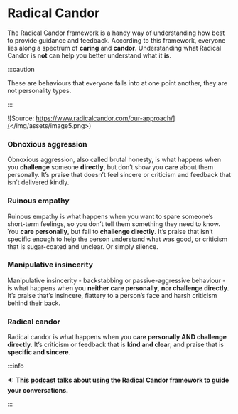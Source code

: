# Radical Candor

The Radical Candor framework is a handy way of understanding how best to provide guidance and feedback. According to this framework, everyone lies along a spectrum of **caring** and **candor**. Understanding what Radical Candor is **not** can help you better understand what it **is**.

:::caution

These are behaviours that everyone falls into at one point another, they are not personality types.

:::

![Source: https://www.radicalcandor.com/our-approach/](</img/assets/image5.png>)

### Obnoxious aggression

Obnoxious aggression, also called brutal honesty, is what happens when you **challenge** someone **directly**, but don’t show you **care** about them personally. It’s praise that doesn’t feel sincere or criticism and feedback that isn’t delivered kindly.

### Ruinous empathy

Ruinous empathy is what happens when you want to spare someone’s short-term feelings, so you don’t tell them something they need to know. You **care personally**, but fail to **challenge directly**. It’s praise that isn’t specific enough to help the person understand what was good, or criticism that is sugar-coated and unclear. Or simply silence.

### Manipulative insincerity

Manipulative insincerity - backstabbing or passive-aggressive behaviour - is what happens when you **neither care personally,** **nor challenge directly**. It’s praise that’s insincere, flattery to a person’s face and harsh criticism behind their back.

### Radical candor

Radical candor is what happens when you **care personally AND challenge directly**. It’s criticism or feedback that is **kind and clear**, and praise that is **specific and sincere**.

:::info

🔉 **This** [**podcast**](https://www.radicalcandor.com/podcast/podcast-episode-1/) **talks about using the Radical Candor framework to guide your conversations.**

:::
